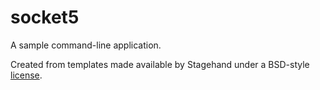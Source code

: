 # socket5

A sample command-line application.

Created from templates made available by Stagehand under a BSD-style
[license](https://github.com/dart-lang/stagehand/blob/master/LICENSE).
